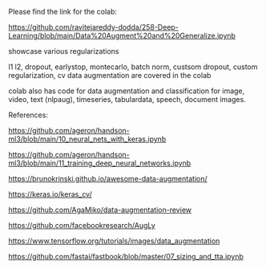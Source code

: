 Please find the link for the colab:

https://github.com/ravitejareddy-dodda/258-Deep-Learning/blob/main/Data%20Augment%20and%20Generalize.ipynb

showcase various regularizations

l1 l2, dropout, earlystop, montecarlo, batch norm, custsom dropout, custom regularization, cv data augmentation are covered in the colab

colab also has code for data augmentation and classification for image, video, text (nlpaug), timeseries, tabulardata, speech, document images.

References:

https://github.com/ageron/handson-ml3/blob/main/10_neural_nets_with_keras.ipynb

https://github.com/ageron/handson-ml3/blob/main/11_training_deep_neural_networks.ipynb

https://brunokrinski.github.io/awesome-data-augmentation/

https://keras.io/keras_cv/

https://github.com/AgaMiko/data-augmentation-review

https://github.com/facebookresearch/AugLy

https://www.tensorflow.org/tutorials/images/data_augmentation

https://github.com/fastai/fastbook/blob/master/07_sizing_and_tta.ipynb

